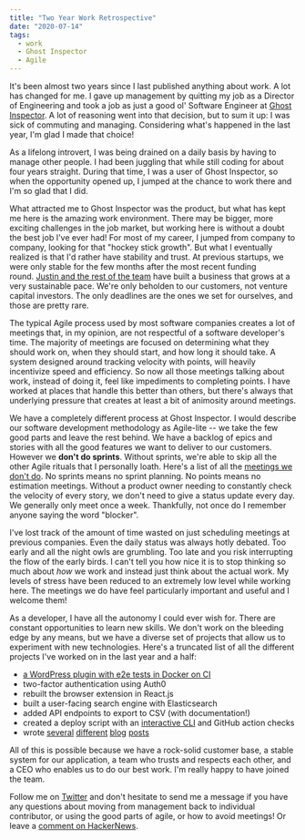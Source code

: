 ```yaml
---
title: "Two Year Work Retrospective"
date: "2020-07-14"
tags:
  - work
  - Ghost Inspector
  - Agile
---
```


It's been almost two years since I last published anything about work. A lot has changed for me. I gave up management by quitting my job as a Director of Engineering and took a job as just a good ol' Software Engineer at [Ghost Inspector](https://ghostinspector.com). A lot of reasoning went into that decision, but to sum it up: I was sick of commuting and managing. Considering what's happened in the last year, I'm glad I made that choice!

As a lifelong introvert, I was being drained on a daily basis by having to manage other people. I had been juggling that while still coding for about four years straight. During that time, I was a user of Ghost Inspector, so when the opportunity opened up, I jumped at the chance to work there and I'm so glad that I did.

What attracted me to Ghost Inspector was the product, but what has kept me here is the amazing work environment. There may be bigger, more exciting challenges in the job market, but working here is without a doubt the best job I've ever had! For most of my career, I jumped from company to company, looking for that "hockey stick growth". But what I eventually realized is that I'd rather have stability and trust. At previous startups, we were only stable for the few months after the most recent funding round. [Justin and the rest of the team](https://ghostinspector.com/about/) have built a business that grows at a very sustainable pace. We're only beholden to our customers, not venture capital investors. The only deadlines are the ones we set for ourselves, and those are pretty rare.

The typical Agile process used by most software companies creates a lot of meetings that, in my opinion, are not respectful of a software developer's time. The majority of meetings are focused on determining what they should work on, when they should start, and how long it should take. A system designed around tracking velocity with points, will heavily incentivize speed and efficiency. So now all those meetings talking about work, instead of doing it, feel like impediments to completing points. I have worked at places that handle this better than others, but there's always that underlying pressure that creates at least a bit of animosity around meetings.

We have a completely different process at Ghost Inspector. I would describe our software development methodology as Agile-lite -- we take the few good parts and leave the rest behind. We have a backlog of epics and stories with all the good features we want to deliver to our customers. However we **don't do sprints**. Without sprints, we're able to skip all the other Agile rituals that I personally loath. Here's a list of all the [meetings we don't do](https://dzone.com/articles/types-of-meetings-in-scrum-and-agile). No sprints means no sprint planning. No points means no estimation meetings. Without a product owner needing to constantly check the velocity of every story, we don't need to give a status update every day. We generally only meet once a week. Thankfully, not once do I remember anyone saying the word "blocker".

I've lost track of the amount of time wasted on just scheduling meetings at previous companies. Even the daily status was always hotly debated. Too early and all the night owls are grumbling. Too late and you risk interrupting the flow of the early birds. I can't tell you how nice it is to stop thinking so much about *how* we work and instead just think about the actual work. My levels of stress have been reduced to an extremely low level while working here. The meetings we do have feel particularly important and useful and I welcome them!

As a developer, I have all the autonomy I could ever wish for. There are constant opportunities to learn new skills. We don't work on the bleeding edge by any means, but we have a diverse set of projects that allow us to experiment with new technologies. Here's a truncated list of all the different projects I've worked on in the last year and a half:

- [a WordPress plugin with e2e tests in Docker on CI](https://ghostinspector.com/blog/continuous-integration-testing-for-wordpress/)
- two-factor authentication using Auth0
- rebuilt the browser extension in React.js
- built a user-facing search engine with Elasticsearch
- added API endpoints to export to CSV (with documentation!)
- created a deploy script with an [interactive CLI](https://github.com/nanovazquez/yargs-interactive) and GitHub action checks
- wrote [several](https://ghostinspector.com/blog/ghost-inspector-wordpress-plugin/) [different](https://ghostinspector.com/blog/develop-wordpress-plugin-with-webpack-and-react/) [blog](https://ghostinspector.com/blog/automated-ui-testing-for-wordpress/) [posts](https://ghostinspector.com/blog/continuous-integration-testing-for-wordpress/)

All of this is possible because we have a rock-solid customer base, a stable system for our application, a team who trusts and respects each other, and a CEO who enables us to do our best work. I'm really happy to have joined the team.

Follow me on [Twitter](https://twitter.com/simpixelated) and don't hesitate to send me a message if you have any questions about moving from management back to individual contributor, or using the good parts of agile, or how to avoid meetings! Or leave a [comment on HackerNews](https://news.ycombinator.com/item?id=25759512).
